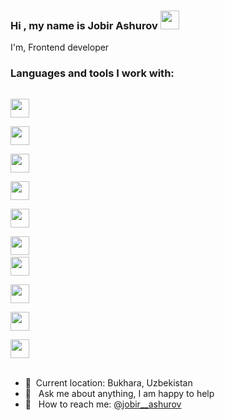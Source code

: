 ### Hi , my name  is  Jobir  Ashurov <img src="https://media0.giphy.com/media/w1OBpBd7kJqHrJnJ13/giphy.gif?cid=ecf05e47zc0jyo7jlnf7tb2oif0sytwgf6iy1ez45tj6qkx4&rid=giphy.gif&ct=s" width="30" height="30" ><br>
I'm, Frontend developer <br>

### Languages and  tools I work  with:
<code> <img src="https://upload.wikimedia.org/wikipedia/commons/thumb/6/61/HTML5_logo_and_wordmark.svg/512px-HTML5_logo_and_wordmark.svg.png?20170517184425" width="30" > </code>
<code> <img src="https://cdn.freebiesupply.com/logos/large/2x/css3-logo-png-transparent.png" width="30" > </code>
<code> <img src="https://upload.wikimedia.org/wikipedia/commons/thumb/9/96/Sass_Logo_Color.svg/2560px-Sass_Logo_Color.svg.png" width="30" > </code>
<code> <img src="https://upload.wikimedia.org/wikipedia/commons/thumb/b/b2/Bootstrap_logo.svg/1280px-Bootstrap_logo.svg.png" width="30" > </code>
<code> <img src="https://www.google.com/url?sa=i&url=https%3A%2F%2Fdev.to%2Fackshaey%2Fswitching-it-up-how-tailwind-css-helped-me-create-a-dark-mode-logo-in-rails-5fjd&psig=AOvVaw0ki1wExDV1zP1QOhy0Jejv&ust=1691645338392000&source=images&cd=vfe&opi=89978449&ved=0CBEQjRxqFwoTCOCU4ozszoADFQAAAAAdAAAAABAE" width="30" > </code>
<code> <img src="https://upload.wikimedia.org/wikipedia/commons/6/6a/JavaScript-logo.png" width="30" ></code>
<code> <img src="https://upload.wikimedia.org/wikipedia/commons/thumb/a/a7/React-icon.svg/2300px-React-icon.svg.png" width="30" > </code>
<code> <img src="https://upload.wikimedia.org/wikipedia/commons/4/49/Redux.png" width="30" > </code>
<code> <img src="https://upload.wikimedia.org/wikipedia/commons/thumb/4/4c/Typescript_logo_2020.svg/2048px-Typescript_logo_2020.svg.png" width="30" > </code>
<code> <img src="https://logowik.com/content/uploads/images/nextjs7685.logowik.com.webp" width="30" > </code>
<br>
- 📍&nbsp; Current location: Bukhara, Uzbekistan
- 📄 &nbsp; Ask me about anything, I am  happy to help
- 📄 &nbsp; How to reach me: [@jobir__ashurov](https://www.instagram.com/jobir__ashurov/)

